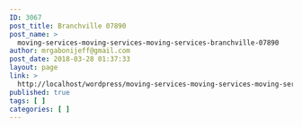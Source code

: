 ```yaml
---
ID: 3067
post_title: Branchville 07890
post_name: >
  moving-services-moving-services-moving-services-branchville-07890
author: mrgabonijeff@gmail.com
post_date: 2018-03-28 01:37:33
layout: page
link: >
  http://localhost/wordpress/moving-services-moving-services-moving-services-branchville-07890/
published: true
tags: [ ]
categories: [ ]
---
```

